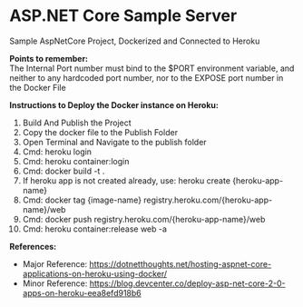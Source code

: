 # ASP.NET Core Sample Server
Sample AspNetCore Project, Dockerized and Connected to Heroku

__Points to remember:__  
The Internal Port number must bind to the $PORT environment variable, and neither to any hardcoded port number, nor to the EXPOSE port number in the Docker File  

__Instructions to Deploy the Docker instance on Heroku:__  
1. Build And Publish the Project  
2. Copy the docker file to the Publish Folder  
3. Open Terminal and Navigate to the publish folder  
4. Cmd: heroku login  
5. Cmd: heroku container:login  
6. Cmd: docker build -t <image-name> .  
7. If heroku app is not created already, use: heroku create {heroku-app-name}
8. Cmd: docker tag {image-name} registry.heroku.com/{heroku-app-name}/web  
9. Cmd: docker push registry.heroku.com/{heroku-app-name}/web  
10. Cmd: heroku container:release web -a <heroku-app-name>  
  
__References:__  
* Major Reference: https://dotnetthoughts.net/hosting-aspnet-core-applications-on-heroku-using-docker/  
* Minor Reference: https://blog.devcenter.co/deploy-asp-net-core-2-0-apps-on-heroku-eea8efd918b6  

